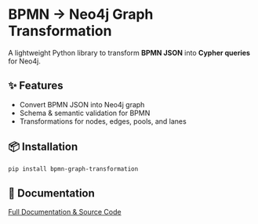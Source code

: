 # BPMN → Neo4j Graph Transformation

A lightweight Python library to transform **BPMN JSON** into **Cypher queries** for Neo4j.

## ✨ Features
- Convert BPMN JSON into Neo4j graph
- Schema & semantic validation for BPMN
- Transformations for nodes, edges, pools, and lanes

## 📦 Installation
```bash
pip install bpmn-graph-transformation
```

## 📖 Documentation
<a href="https://gitlab.iimlab.id/business-process/LIBRARY-BPMN_Graph_Transformation" target="_blank">
Full Documentation & Source Code
</a>
